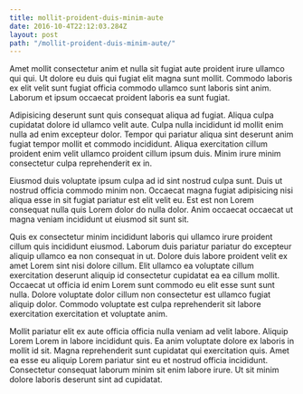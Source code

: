 ```yaml
---
title: mollit-proident-duis-minim-aute
date: 2016-10-4T22:12:03.284Z
layout: post
path: "/mollit-proident-duis-minim-aute/"
---
```


Amet mollit consectetur anim et nulla sit fugiat aute proident irure ullamco qui qui. Ut dolore eu duis qui fugiat elit magna sunt mollit. Commodo laboris ex elit velit sunt fugiat officia commodo ullamco sunt laboris sint anim. Laborum et ipsum occaecat proident laboris ea sunt fugiat.

Adipisicing deserunt sunt quis consequat aliqua ad fugiat. Aliqua culpa cupidatat dolore id ullamco velit aute. Culpa nulla incididunt id mollit enim nulla ad enim excepteur dolor. Tempor qui pariatur aliqua sint deserunt anim fugiat tempor mollit et commodo incididunt. Aliqua exercitation cillum proident enim velit ullamco proident cillum ipsum duis. Minim irure minim consectetur culpa reprehenderit ex in.

Eiusmod duis voluptate ipsum culpa ad id sint nostrud culpa sunt. Duis ut nostrud officia commodo minim non. Occaecat magna fugiat adipisicing nisi aliqua esse in sit fugiat pariatur est elit velit eu. Est est non Lorem consequat nulla quis Lorem dolor do nulla dolor. Anim occaecat occaecat ut magna veniam incididunt ut eiusmod sit sunt sit.

Quis ex consectetur minim incididunt laboris qui ullamco irure proident cillum quis incididunt eiusmod. Laborum duis pariatur pariatur do excepteur aliquip ullamco ea non consequat in ut. Dolore duis labore proident velit ex amet Lorem sint nisi dolore cillum. Elit ullamco ea voluptate cillum exercitation deserunt aliquip id consectetur cupidatat ea ea cillum mollit. Occaecat ut officia id enim Lorem sunt commodo eu elit esse sunt sunt nulla. Dolore voluptate dolor cillum non consectetur est ullamco fugiat aliquip dolor. Commodo voluptate est culpa reprehenderit sit labore exercitation exercitation et voluptate anim.

Mollit pariatur elit ex aute officia officia nulla veniam ad velit labore. Aliquip Lorem Lorem in labore incididunt quis. Ea anim voluptate dolore ex laboris in mollit id sit. Magna reprehenderit sunt cupidatat qui exercitation quis. Amet ea esse eu aliquip Lorem pariatur sint eu et nostrud officia incididunt. Consectetur consequat laborum minim sit enim labore irure. Ut sit minim dolore laboris deserunt sint ad cupidatat.